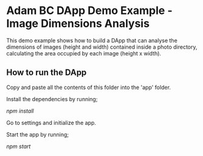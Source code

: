 
# Adam BC DApp Demo Example - Image Dimensions Analysis

This demo example shows how to build a DApp that can analyse the dimensions of images (height and width) contained inside a photo directory, calculating the area occupied by each image (height x width).

## How to run the DApp

Copy and paste all the contents of this folder into the 'app' folder.

Install the dependencies by running;

_npm install_

Go to settings and initialize the app.

Start the app by running;

_npm start_

